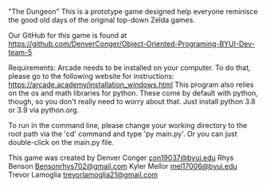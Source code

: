 "The Dungeon"
This is a prototype game designed help everyone reminisce the good old days of the original top-down Zelda games.

Our GitHub for this game is found at 
https://github.com/DenverConger/Object-Oriented-Programing-BYUI-Dev-team-5


Requirements:
Arcade needs to be installed on your computer.
 To do that, please go to the following website for instructions:
https://arcade.academy/installation_windows.html
This program also relies on the os and math libraries for python. These come by default with python, though, so you don't really need to worry about that. Just install python 3.8 or 3.9 via python.org.

To run in the command line, please change your working directory to the root path via the 'cd' command and type 'py main.py'. Or you can just double-click on the main.py file. 

This game was created by
Denver Conger   con19037@byui.edu
Rhys Benson Bensonrhys702@gmail.com
Kyler Mellor mel17006@byui.edu
Trevor Lamoglia trevorlamoglia21@gmail.com
